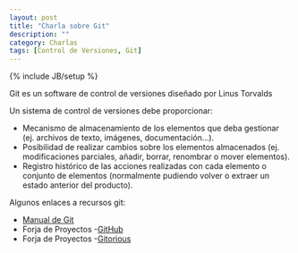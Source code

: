 ```yaml
---
layout: post
title: "Charla sobre Git"
description: ""
category: Charlas
tags: [Control de Versiones, Git]
---
```

{% include JB/setup %}

Git es un software de control de versiones dise&ntilde;ado por Linus Torvalds

Un sistema de control de versiones debe proporcionar:

* Mecanismo de almacenamiento de los elementos que deba gestionar (ej. archivos de texto, im&aacute;genes, documentaci&oacute;n...).
* Posibilidad de realizar cambios sobre los elementos almacenados (ej. modificaciones parciales, a&ntilde;adir, borrar, renombrar o mover elementos).
* Registro hist&oacute;rico de las acciones realizadas con cada elemento o conjunto de elementos (normalmente pudiendo volver o extraer un estado anterior del producto).

Algunos enlaces a recursos git:

* [Manual de Git](http://git-scm.com/book/es)
* Forja de Proyectos -[GitHub](http://github.com)
* Forja de Proyectos -[Gitorious](http://gitorious.org/)